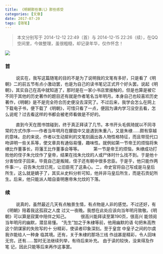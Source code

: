 ```yaml
---
title: 《明朝那些事儿》那些感受
categories: [文章]
date: 2017-07-20 
tags: [随笔]
---
```

>本文分别写于 2014-12-12 22:49（首）与 2014-12-15 22:26（续），在QQ空间里，今做整理，虽很粗糙，却记录年华，仅作怀念！

<!--more-->

![](https://user-gold-cdn.xitu.io/2018/8/20/16557936902a2816?w=500&h=500&f=jpeg&s=45524)

### 首
&nbsp;&nbsp;&nbsp;&nbsp;&nbsp;&nbsp;&nbsp;&nbsp;&nbsp;说实在，我写这篇随笔的目的不是为了说明我的文笔有多好，只是看了《明朝》二的前五节有点小激动罢，也是为自己的读书笔记正式开个好头罢。说起《明朝》，其实自己在高中就知道了，那时是在一家小书店里接触的，但是也算是被它不同于其他的历史著作的题目还有就是作者笔名当年明月。本身自己也较喜欢历史著作，《明朝》是不是完全符合历史便没去深究了。不过后来，我学会怎么在网上下载电子书，便下载了《明朝》，可惜只看了一点，便因为课内学习没空去看，怎么说呢？过去看这样的书都会被老师看做是不好的。

&nbsp;&nbsp;&nbsp;&nbsp;&nbsp;&nbsp;&nbsp;&nbsp;&nbsp;直到今天在图书馆碰到，终于真正拜读了几节。本书开头毛佩琦就以不同寻常的方式作序——作者当年明月在朦胧中又是遇到朱重八，又是朱棣……颇有穿越的意味。总的来说，作者以生动犀利的文笔刻画出各人物性格特征，而且带现代口吻讲明一些关系等，使文章具有通俗易懂，趣味性。就例如第一节帝王的烦恼将朱棣比作董事长，将藩王比作董事会等等。
&nbsp;&nbsp;&nbsp;&nbsp;&nbsp;&nbsp;&nbsp;&nbsp;&nbsp;第一节是帝王的烦恼，朱棣成功打败他的侄子朱允炆作了皇帝，结果在找朱允炆的人或尸体时什么找不到。于是他十分害怕侄子回来，毕竟自己是叛贼，侄子还有朝中很多忠臣。于是乎，他只能作两件事:一，召告朱允炆已死，让旧臣死了这条心。二，命史官将自己写成是马皇后所生，这么就是嫡子了，其实从史料分析可知，他并非马皇后所生，而是石贡妃所生。后来，他只能派人暗自查明惠帝朱允炆的下落。


### 续
&nbsp;&nbsp;&nbsp;&nbsp;&nbsp;&nbsp;&nbsp;&nbsp;&nbsp;说真的，虽然最近几天有点触景生情，有点物是人非的感觉。不过还好，有《明朝》陪着我这孤寂之人度 过又一夜晚。我想在此处应该向当年明月致敬。《明朝》可以算是寂寞中陪伴之知己。
&nbsp;&nbsp;&nbsp;&nbsp;&nbsp;&nbsp;&nbsp;&nbsp;&nbsp;很高兴能拜读至第190页，很高兴 能领阅当年明月的幽默，潜显易懂。 “先生”加之于朱棣等前，他用幽默的语 句把朱高煦这个阴谋家的失败写的十 分精彩，使读者印象深刻。至于皇宫 中皇子之间的尔虞我诈能给人一种身 临其境。还有，关于朱棣的那场三线 作战甚是精彩，令人回味无穷。还有……暂时无法继续列举，有待后来补充。                                                                                             由于读的较快，没来得及作笔 记，因此只能等后来再作这事罢。
